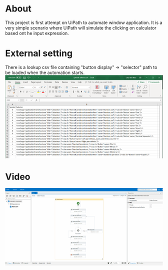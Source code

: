 # About
This project is first attempt on UiPath to automate window application. It is a very simple scenario where UiPath will simulate the clicking on calculator based ont he input expression.

# External setting
There is a lookup csv file containing "button display" -> "selector" path to be loaded when the automation starts.
![Screenshot](https://github.com/woo-chia-wei/uipath-calculator-simulation/blob/master/selectors.png)

# Video
![Screenshot](https://github.com/woo-chia-wei/uipath-calculator-simulation/blob/master/calculator-simulation.gif)